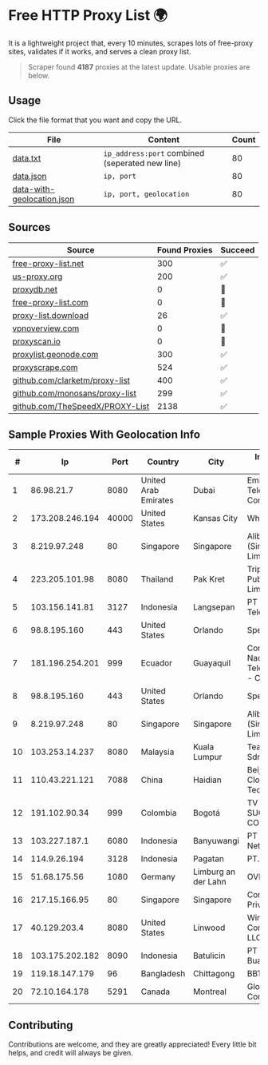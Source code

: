 
# Free HTTP Proxy List 🌍

It is a lightweight project that, every 10 minutes, scrapes lots of free-proxy sites, validates if it works, and serves a clean proxy list.


> Scraper found **4187** proxies at the latest update. Usable proxies are below.

## Usage

Click the file format that you want and copy the URL.


|File|Content|Count|
|----|-------|-----|
|[data.txt](https://raw.githubusercontent.com/themiralay/Proxy-List-World/master/data.txt)|`ip_address:port` combined (seperated new line)|80|
|[data.json](https://raw.githubusercontent.com/themiralay/Proxy-List-World/master/data.json)|`ip, port`|80|
|[data-with-geolocation.json](https://raw.githubusercontent.com/themiralay/Proxy-List-World/master/data-with-geolocation.json)|`ip, port, geolocation`|80|

## Sources

|Source|Found Proxies|Succeed|
|------|-------------|-------|
|[free-proxy-list.net](https://free-proxy-list.net)|300|✅|
|[us-proxy.org](https://www.us-proxy.org)|200|✅|
|[proxydb.net](http://proxydb.net)|0|🚫|
|[free-proxy-list.com](https://free-proxy-list.com/?page=&port=&type%5B%5D=http&type%5B%5D=https&up_time=0&search=Search)|0|🚫|
|[proxy-list.download](https://www.proxy-list.download/HTTP)|26|✅|
|[vpnoverview.com](https://vpnoverview.com/privacy/anonymous-browsing/free-proxy-servers)|0|🚫|
|[proxyscan.io](https://www.proxyscan.io)|0|🚫|
|[proxylist.geonode.com](https://proxylist.geonode.com/api/proxy-list?limit=300&page=1&sort_by=lastChecked&sort_type=desc&protocols=http,https)|300|✅|
|[proxyscrape.com](https://api.proxyscrape.com/v2/?request=displayproxies&protocol=http&timeout=10000&country=all&ssl=all&anonymity=all)|524|✅|
|[github.com/clarketm/proxy-list](https://raw.githubusercontent.com/clarketm/proxy-list/master/proxy-list-raw.txt)|400|✅|
|[github.com/monosans/proxy-list](https://raw.githubusercontent.com/monosans/proxy-list/main/proxies/http.txt)|299|✅|
|[github.com/TheSpeedX/PROXY-List](https://raw.githubusercontent.com/TheSpeedX/PROXY-List/master/http.txt)|2138|✅|


## Sample Proxies With Geolocation Info

|#|Ip|Port|Country|City|Internet Service Provider|
|-|--|----|-------|----|-------------------------|
|1|86.98.21.7|8080|United Arab Emirates|Dubai|Emirates Telecommunications Corporation|
|2|173.208.246.194|40000|United States|Kansas City|WholeSale Internet|
|3|8.219.97.248|80|Singapore|Singapore|Alibaba Cloud (Singapore) Private Limited|
|4|223.205.101.98|8080|Thailand|Pak Kret|Triple T Broadband Public Company Limited|
|5|103.156.141.81|3127|Indonesia|Langsepan|PT Tekling Media Telematika|
|6|98.8.195.160|443|United States|Orlando|Spectrum|
|7|181.196.254.201|999|Ecuador|Guayaquil|Corporacion Nacional De Telecomunicaciones - CNT EP|
|8|98.8.195.160|443|United States|Orlando|Spectrum|
|9|8.219.97.248|80|Singapore|Singapore|Alibaba Cloud (Singapore) Private Limited|
|10|103.253.14.237|8080|Malaysia|Kuala Lumpur|TeamCloud Solution Sdn Bhd|
|11|110.43.221.121|7088|China|Haidian|Beijing Kingsoft Cloud Internet Technology Co|
|12|191.102.90.34|999|Colombia|Bogotá|TV AZTECA SUCURSAL COLOMBIA|
|13|103.227.187.1|6080|Indonesia|Banyuwangi|PT Master Star Network|
|14|114.9.26.194|3128|Indonesia|Pagatan|PT. INDOSAT Tbk|
|15|51.68.175.56|1080|Germany|Limburg an der Lahn|OVH SAS|
|16|217.15.166.95|80|Singapore|Singapore|Contabo Asia Private Limited|
|17|40.129.203.4|8080|United States|Linwood|Windstream Communications LLC|
|18|103.175.202.182|8090|Indonesia|Batulicin|PT Ameera Mega Buana|
|19|119.18.147.179|96|Bangladesh|Chittagong|BBTS Network|
|20|72.10.164.178|5291|Canada|Montreal|GloboTech Communications|



## Contributing

Contributions are welcome, and they are greatly appreciated! Every
little bit helps, and credit will always be given.

